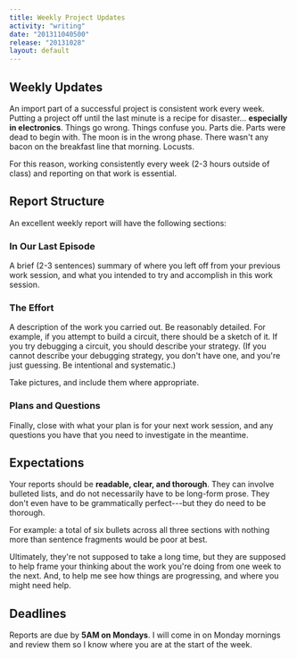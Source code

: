 ```yaml
---
title: Weekly Project Updates
activity: "writing"
date: "201311040500"
release: "20131028"
layout: default
---
```


## Weekly Updates

An import part of a successful project is consistent work every week. Putting a project off until the last minute is a recipe for disaster... **especially in electronics**. Things go wrong. Things confuse you. Parts die. Parts were dead to begin with. The moon is in the wrong phase. There wasn't any bacon on the breakfast line that morning. Locusts. 

For this reason, working consistently every week (2-3 hours outside of class) and reporting on that work is essential.

## Report Structure

An excellent weekly report will have the following sections:

### In Our Last Episode

A brief (2-3 sentences) summary of where you left off from your previous work session, and what you intended to try and accomplish in this work session.

### The Effort

A description of the work you carried out. Be reasonably detailed. For example, if you attempt to build a circuit, there should be a sketch of it. If you try debugging a circuit, you should describe your strategy. (If you cannot describe your debugging strategy, you don't have one, and you're just guessing. Be intentional and systematic.)

Take pictures, and include them where appropriate.

### Plans and Questions

Finally, close with what your plan is for your next work session, and any questions you have that you need to investigate in the meantime. 

## Expectations

Your reports should be **readable, clear, and thorough**. They can involve bulleted lists, and do not necessarily have to be long-form prose. They don't even have to be grammatically perfect---but they do need to be thorough. 

For example: a total of six bullets across all three sections with nothing more than sentence fragments would be poor at best. 

Ultimately, they're not supposed to take a long time, but they are supposed to help frame your thinking about the work you're doing from one week to the next. And, to help me see how things are progressing, and where you might need help.

## Deadlines

Reports are due by **5AM on Mondays**.  I will come in on Monday mornings and review them so I know where you are at the start of the week. 



